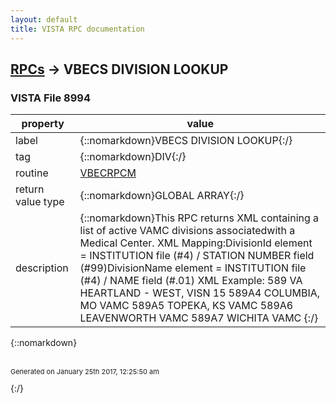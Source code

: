 ```yaml
---
layout: default
title: VISTA RPC documentation
---
```




## [RPCs](TableOfContent.md) &#8594; VBECS DIVISION LOOKUP 



### VISTA File 8994 


 property | value 
--- | --- 
 label | {::nomarkdown}VBECS DIVISION LOOKUP{:/}
 tag | {::nomarkdown}DIV{:/}
 routine | [VBECRPCM](http://code.osehra.org/dox/Routine_VBECRPCM_source.html)
 return value type | {::nomarkdown}GLOBAL ARRAY{:/}
 description | {::nomarkdown}This RPC returns XML containing a list of active VAMC divisions associatedwith a Medical Center. XML Mapping:DivisionId element =   INSTITUTION file (#4) / STATION NUMBER field (#99)DivisionName element = INSTITUTION file (#4) / NAME field (#.01) XML Example:<Divisions>    <Division>        <DivisionId>589</DivisionId>        <DivisionName>VA HEARTLAND - WEST, VISN 15</DivisionName>    </Division>    <Division>        <DivisionId>589A4</DivisionId>        <DivisionName>COLUMBIA, MO VAMC</DivisionName>    </Division>    <Division>        <DivisionId>589A5</DivisionId>        <DivisionName>TOPEKA, KS VAMC</DivisionName>    </Division>    <Division>        <DivisionId>589A6</DivisionId>        <DivisionName>LEAVENWORTH VAMC</DivisionName>    </Division>    <Division>        <DivisionId>589A7</DivisionId>        <DivisionName>WICHITA VAMC</DivisionName>    </Division></Divisions>{:/}

{::nomarkdown} <br/><br/><p style="font-size: 11px">Generated on January 25th 2017, 12:25:50 am</p>{:/}